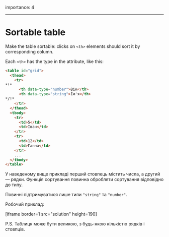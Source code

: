 importance: 4

---

# Sortable table

Make the table sortable: clicks on `<th>` elements should sort it by corresponding column.

Each `<th>` has the type in the attribute, like this:

```html
<table id="grid">
  <thead>
    <tr>
*!*
      <th data-type="number">Вік</th>
      <th data-type="string">Ім'я</th>
*/!*
    </tr>
  </thead>
  <tbody>
    <tr>
      <td>5</td>
      <td>Іван</td>
    </tr>
    <tr>
      <td>12</td>
      <td>Ганна</td>
    </tr>
    ...
  </tbody>
</table>
```

У наведеному вище прикладі перший стовпець містить числа, а другий — рядки. Функція сортування повинна обробляти сортування відповідно до типу.

Повинні підтримуватися лише типи `"string"` та `"number"`.

Робочий приклад:

[iframe border=1 src="solution" height=190]

P.S. Таблиця може бути великою, з будь-якою кількістю рядків і стовпців.
